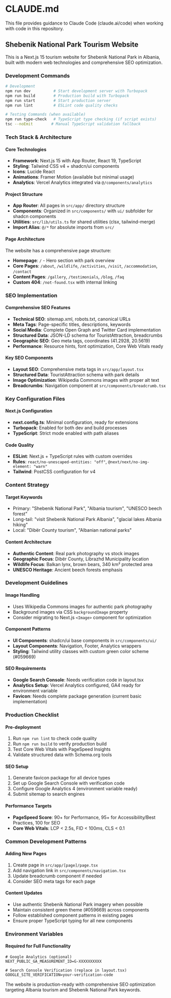 # CLAUDE.md

This file provides guidance to Claude Code (claude.ai/code) when working with code in this repository.

## Shebenik National Park Tourism Website

This is a Next.js 15 tourism website for Shebenik National Park in Albania, built with modern web technologies and comprehensive SEO optimization.

### Development Commands

```bash
# Development
npm run dev          # Start development server with Turbopack
npm run build        # Production build with Turbopack
npm run start        # Start production server
npm run lint         # ESLint code quality checks

# Testing Commands (when available)
npm run type-check   # TypeScript type checking (if script exists)
tsc --noEmit        # Manual TypeScript validation fallback
```

### Tech Stack & Architecture

#### Core Technologies
- **Framework**: Next.js 15 with App Router, React 19, TypeScript
- **Styling**: Tailwind CSS v4 + shadcn/ui components
- **Icons**: Lucide React
- **Animations**: Framer Motion (available but minimal usage)
- **Analytics**: Vercel Analytics integrated via `@/components/analytics`

#### Project Structure
- **App Router**: All pages in `src/app/` directory structure
- **Components**: Organized in `src/components/` with `ui/` subfolder for shadcn components
- **Utilities**: `src/lib/utils.ts` for shared utilities (clsx, tailwind-merge)
- **Import Alias**: `@/*` for absolute imports from `src/`

#### Page Architecture
The website has a comprehensive page structure:
- **Homepage**: `/` - Hero section with park overview
- **Core Pages**: `/about`, `/wildlife`, `/activities`, `/visit`, `/accommodation`, `/contact`
- **Content Pages**: `/gallery`, `/testimonials`, `/blog`, `/faq`
- **Custom 404**: `/not-found.tsx` with internal linking

### SEO Implementation

#### Comprehensive SEO Features
- **Technical SEO**: sitemap.xml, robots.txt, canonical URLs
- **Meta Tags**: Page-specific titles, descriptions, keywords
- **Social Media**: Complete Open Graph and Twitter Card implementation
- **Structured Data**: JSON-LD schema for TouristAttraction, breadcrumbs
- **Geographic SEO**: Geo meta tags, coordinates (41.2928, 20.5619)
- **Performance**: Resource hints, font optimization, Core Web Vitals ready

#### Key SEO Components
- **Layout SEO**: Comprehensive meta tags in `src/app/layout.tsx`
- **Structured Data**: TouristAttraction schema with park details
- **Image Optimization**: Wikipedia Commons images with proper alt text
- **Breadcrumbs**: Navigation component at `src/components/breadcrumb.tsx`

### Key Configuration Files

#### Next.js Configuration
- **next.config.ts**: Minimal configuration, ready for extensions
- **Turbopack**: Enabled for both dev and build processes
- **TypeScript**: Strict mode enabled with path aliases

#### Code Quality
- **ESLint**: Next.js + TypeScript rules with custom overrides
- **Rules**: `react/no-unescaped-entities: "off"`, `@next/next/no-img-element: "warn"`
- **Tailwind**: PostCSS configuration for v4

### Content Strategy

#### Target Keywords
- Primary: "Shebenik National Park", "Albania tourism", "UNESCO beech forest"
- Long-tail: "visit Shebenik National Park Albania", "glacial lakes Albania hiking"
- Local: "Dibër County tourism", "Albanian national parks"

#### Content Architecture
- **Authentic Content**: Real park photography vs stock images
- **Geographic Focus**: Dibër County, Librazhd Municipality location
- **Wildlife Focus**: Balkan lynx, brown bears, 340 km² protected area
- **UNESCO Heritage**: Ancient beech forests emphasis

### Development Guidelines

#### Image Handling
- Uses Wikipedia Commons images for authentic park photography
- Background images via CSS `backgroundImage` property
- Consider migrating to Next.js `<Image>` component for optimization

#### Component Patterns
- **UI Components**: shadcn/ui base components in `src/components/ui/`
- **Layout Components**: Navigation, Footer, Analytics wrappers
- **Styling**: Tailwind utility classes with custom green color scheme (#059669)

#### SEO Requirements
- **Google Search Console**: Needs verification code in layout.tsx
- **Analytics Setup**: Vercel Analytics configured, GA4 ready for environment variable
- **Favicon**: Needs complete package generation (current basic implementation)

### Production Checklist

#### Pre-deployment
1. Run `npm run lint` to check code quality
2. Run `npm run build` to verify production build
3. Test Core Web Vitals with PageSpeed Insights
4. Validate structured data with Schema.org tools

#### SEO Setup
1. Generate favicon package for all device types
2. Set up Google Search Console with verification code
3. Configure Google Analytics 4 (environment variable ready)
4. Submit sitemap to search engines

#### Performance Targets
- **PageSpeed Score**: 90+ for Performance, 95+ for Accessibility/Best Practices, 100 for SEO
- **Core Web Vitals**: LCP < 2.5s, FID < 100ms, CLS < 0.1

### Common Development Patterns

#### Adding New Pages
1. Create page in `src/app/[page]/page.tsx`
2. Add navigation link in `src/components/navigation.tsx`
3. Update breadcrumb component if needed
4. Consider SEO meta tags for each page

#### Content Updates
- Use authentic Shebenik National Park imagery when possible
- Maintain consistent green theme (#059669) across components
- Follow established component patterns in existing pages
- Ensure proper TypeScript typing for all new components

### Environment Variables

#### Required for Full Functionality
```env
# Google Analytics (optional)
NEXT_PUBLIC_GA_MEASUREMENT_ID=G-XXXXXXXXXX

# Search Console Verification (replace in layout.tsx)
GOOGLE_SITE_VERIFICATION=your-verification-code
```

The website is production-ready with comprehensive SEO optimization targeting Albania tourism and Shebenik National Park keywords.